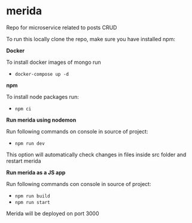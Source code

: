 # merida
Repo for microservice related to posts CRUD

To run this locally clone the repo, make sure you have installed npm:

**Docker**

To install docker images of mongo run
* ```docker-compose up -d```

**npm**

To install node packages run:
* ```npm ci```

**Run merida using nodemon**

Run following commands on console in source of project:

* ```npm run dev```

This option will automatically check changes in files inside src folder and restart merida

**Run merida as a JS app**

Run following commands con console in source of project:
* ```npm run build```
* ```npm run start```

Merida will be deployed on port 3000
